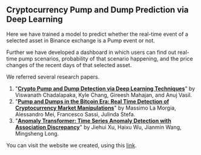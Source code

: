 ## Cryptocurrency Pump and Dump Prediction via Deep Learning

Here we have trained a model to predict whether the real-time event of a selected asset in Binance exchange is a Pump event or not. 

Further we have developed a dashboard in which users can find out real-time pump scenarios, probability of that scenario happening, and the price changes of the recent days of that selected asset.


We referred several research papers. 
1.  "**[Crypto Pump and Dump Detection via Deep Learning Techniques](https://arxiv.org/abs/2205.04646)**" by Viswanath Chadalapaka, Kyle Chang, Gireesh Mahajan, and Anuj Vasil.
2.  "**[Pump and Dumps in the Bitcoin Era: Real Time Detection of Cryptocurrency Market Manipulations](https://arxiv.org/abs/2005.06610)**" by Massimo La Morgia, Alessandro Mei, Francesco Sassi, Julinda Stefa.
3.  "**[Anomaly Transformer: Time Series Anomaly Detection with Association Discrepancy](https://arxiv.org/abs/2110.02642)**" by Jiehui Xu, Haixu Wu, Jianmin Wang, Mingsheng Long.


You can visit the website we created, using this [link](https://pumpprediction.azurewebsites.net).
